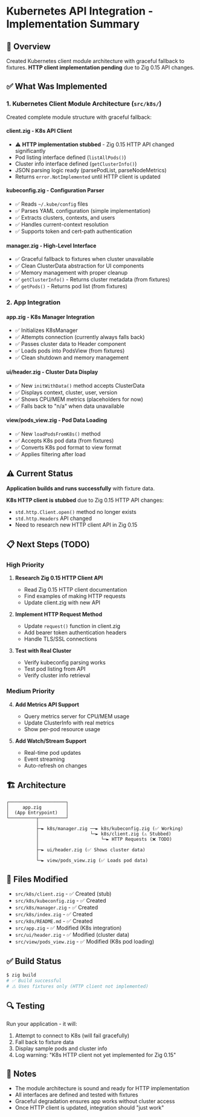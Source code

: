 # Kubernetes API Integration - Implementation Summary

## 🎯 Overview

Created Kubernetes client module architecture with graceful fallback to fixtures. **HTTP client implementation pending** due to Zig 0.15 API changes.

## ✅ What Was Implemented

### 1. Kubernetes Client Module Architecture (`src/k8s/`)

Created complete module structure with graceful fallback:

#### **client.zig** - K8s API Client
- ⚠️ **HTTP implementation stubbed** - Zig 0.15 HTTP API changed significantly
- Pod listing interface defined (`listAllPods()`)
- Cluster info interface defined (`getClusterInfo()`)
- JSON parsing logic ready (parsePodList, parseNodeMetrics)
- Returns `error.NotImplemented` until HTTP client is updated

#### **kubeconfig.zig** - Configuration Parser  
- ✅ Reads `~/.kube/config` files
- ✅ Parses YAML configuration (simple implementation)
- ✅ Extracts clusters, contexts, and users
- ✅ Handles current-context resolution
- ✅ Supports token and cert-path authentication

#### **manager.zig** - High-Level Interface
- ✅ Graceful fallback to fixtures when cluster unavailable
- ✅ Clean ClusterData abstraction for UI components
- ✅ Memory management with proper cleanup
- ✅ `getClusterInfo()` - Returns cluster metadata (from fixtures)
- ✅ `getPods()` - Returns pod list (from fixtures)

### 2. App Integration

#### **app.zig** - K8s Manager Integration
- ✅ Initializes K8sManager
- ✅ Attempts connection (currently always falls back)
- ✅ Passes cluster data to Header component
- ✅ Loads pods into PodsView (from fixtures)
- ✅ Clean shutdown and memory management

#### **ui/header.zig** - Cluster Data Display
- ✅ New `initWithData()` method accepts ClusterData
- ✅ Displays context, cluster, user, version
- ✅ Shows CPU/MEM metrics (placeholders for now)
- ✅ Falls back to "n/a" when data unavailable

#### **view/pods_view.zig** - Pod Data Loading
- ✅ New `loadPodsFromK8s()` method
- ✅ Accepts K8s pod data (from fixtures)
- ✅ Converts K8s pod format to view format
- ✅ Applies filtering after load

## ⚠️ Current Status

**Application builds and runs successfully** with fixture data.

**K8s HTTP client is stubbed** due to Zig 0.15 HTTP API changes:
- `std.http.Client.open()` method no longer exists
- `std.http.Headers` API changed
- Need to research new HTTP client API in Zig 0.15

## 📋 Next Steps (TODO)

### High Priority
1. **Research Zig 0.15 HTTP Client API**
   - Read Zig 0.15 HTTP client documentation
   - Find examples of making HTTP requests
   - Update client.zig with new API

2. **Implement HTTP Request Method**
   - Update `request()` function in client.zig
   - Add bearer token authentication headers
   - Handle TLS/SSL connections

3. **Test with Real Cluster**
   - Verify kubeconfig parsing works
   - Test pod listing from API
   - Verify cluster info retrieval

### Medium Priority
4. **Add Metrics API Support**
   - Query metrics server for CPU/MEM usage
   - Update ClusterInfo with real metrics
   - Show per-pod resource usage

5. **Add Watch/Stream Support**
   - Real-time pod updates
   - Event streaming
   - Auto-refresh on changes

## 🏗️ Architecture

```
┌─────────────────────┐
│     app.zig         │
│  (App Entrypoint)   │
└──────────┬──────────┘
           │
           ├─► k8s/manager.zig ──► k8s/kubeconfig.zig (✅ Working)
           │                   └─► k8s/client.zig (⚠️ Stubbed)
           │                       └─► HTTP Requests (❌ TODO)
           │
           ├─► ui/header.zig (✅ Shows cluster data)
           │
           └─► view/pods_view.zig (✅ Loads pod data)
```

## 📁 Files Modified

- `src/k8s/client.zig` - ✅ Created (stub)
- `src/k8s/kubeconfig.zig` - ✅ Created
- `src/k8s/manager.zig` - ✅ Created
- `src/k8s/index.zig` - ✅ Created
- `src/k8s/README.md` - ✅ Created
- `src/app.zig` - ✅ Modified (K8s integration)
- `src/ui/header.zig` - ✅ Modified (cluster data)
- `src/view/pods_view.zig` - ✅ Modified (K8s pod loading)

## ✅ Build Status

```bash
$ zig build
# ✅ Build successful
# ⚠️ Uses fixtures only (HTTP client not implemented)
```

## 🔍 Testing

Run your application - it will:
1. Attempt to connect to K8s (will fail gracefully)
2. Fall back to fixture data
3. Display sample pods and cluster info
4. Log warning: "K8s HTTP client not yet implemented for Zig 0.15"

## 📝 Notes

- The module architecture is sound and ready for HTTP implementation
- All interfaces are defined and tested with fixtures
- Graceful degradation ensures app works without cluster access
- Once HTTP client is updated, integration should "just work"